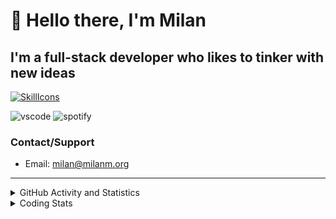 # 👋 Hello there, I'm Milan
## I'm a full-stack developer who likes to tinker with new ideas
[![SkillIcons](https://skillicons.dev/icons?i=js,ts,nextjs,tailwind,html,go,bash,git,nginx,prisma,kubernetes,docker,linux)](https://skillicons.dev)

![vscode](https://nocache.advaith.workers.dev?url=https://img.shields.io/endpoint?url=https://dev.discordprofiles.me/api/badge/vscode/423203831971708958)
![spotify](https://nocache.advaith.workers.dev?url=https://img.shields.io/endpoint?url=https://dev.discordprofiles.me/api/badge/spotify/423203831971708958)

### Contact/Support

- Email: [milan@milanm.org](mailto:milan@milanm.org)
 
---
 
<details>
  <summary>GitHub Activity and Statistics</summary>
  <img src="/github-metrics.svg" />
</details>
<details>
  <summary>Coding Stats</summary>
  <!--START_SECTION:waka-->

```txt
TypeScript   15 hrs 30 mins  ██████████████████████▒░░   88.87 %
JSON         39 mins         █░░░░░░░░░░░░░░░░░░░░░░░░   03.78 %
Swift        35 mins         █░░░░░░░░░░░░░░░░░░░░░░░░   03.38 %
YAML         18 mins         ▒░░░░░░░░░░░░░░░░░░░░░░░░   01.80 %
Other        10 mins         ▒░░░░░░░░░░░░░░░░░░░░░░░░   00.96 %
```

<!--END_SECTION:waka-->
</details>

